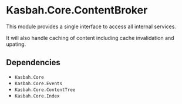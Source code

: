 # Kasbah.Core.ContentBroker

This module provides a single interface to access all internal services.

It will also handle caching of content including cache invalidation and upating.

## Dependencies

 * `Kasbah.Core`
 * `Kasbah.Core.Events`
 * `Kasbah.Core.ContentTree`
 * `Kasbah.Core.Index`
